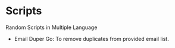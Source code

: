 # Scripts
Random Scripts in Multiple Language
- Email Duper Go: To remove duplicates from provided email list.
